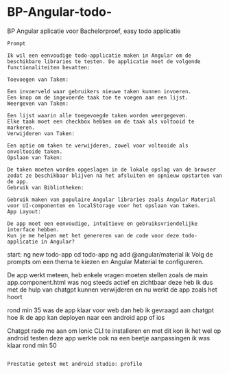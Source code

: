 # BP-Angular-todo-
BP Angular aplicatie voor Bachelorproef, easy todo applicatie

```
Prompt

Ik wil een eenvoudige todo-applicatie maken in Angular om de beschikbare libraries te testen. De applicatie moet de volgende functionaliteiten bevatten:

Toevoegen van Taken:

Een invoerveld waar gebruikers nieuwe taken kunnen invoeren.
Een knop om de ingevoerde taak toe te voegen aan een lijst.
Weergeven van Taken:

Een lijst waarin alle toegevoegde taken worden weergegeven.
Elke taak moet een checkbox hebben om de taak als voltooid te markeren.
Verwijderen van Taken:

Een optie om taken te verwijderen, zowel voor voltooide als onvoltooide taken.
Opslaan van Taken:

De taken moeten worden opgeslagen in de lokale opslag van de browser zodat ze beschikbaar blijven na het afsluiten en opnieuw opstarten van de app.
Gebruik van Bibliotheken:

Gebruik maken van populaire Angular libraries zoals Angular Material voor UI-componenten en localStorage voor het opslaan van taken.
App Layout:

De app moet een eenvoudige, intuïtieve en gebruiksvriendelijke interface hebben.
Kun je me helpen met het genereren van de code voor deze todo-applicatie in Angular?

```
start:
ng new todo-app
cd todo-app
ng add @angular/material
ik Volg de prompts om een thema te kiezen en Angular Material te configureren.

De app werkt meteen, heb enkele vragen moeten stellen zoals de main app.component.html was nog steeds actief en zichtbaar
deze heb ik dus met de hulp van chatgpt kunnen verwijderen en nu werkt de app zoals het hoort

rond min 35 was de app klaar voor web
dan heb ik gevraagd aan chatgpt hoe ik de app kan deployen naar een android app of ios


Chatgpt rade me aan om Ionic CLI te installeren en met dit kon ik het wel op android testen
deze app werkte ook na een beetje aanpassingen ik was klaar rond min 50

```

Prestatie getest met android studio: profile 

